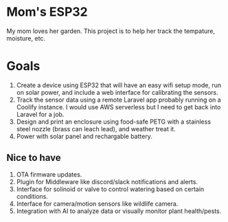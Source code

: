# Mom's ESP32
My mom loves her garden. This project is to help her track the tempature, moisture, etc.

# Goals
1. Create a device using ESP32 that will have an easy wifi setup mode, run on solar power, and include a web interface for calibrating the sensors.
2. Track the sensor data using a remote Laravel app probably running on a Coolify instance. I would use AWS serverless but I need to get back into Laravel for a job.
3. Design and print an enclosure using food-safe PETG with a stainless steel nozzle (brass can leach lead), and weather treat it.
4. Power with solar panel and rechargable battery.

## Nice to have
1. OTA firmware updates.
2. Plugin for Middleware like discord/slack notifications and alerts.
3. Interface for solinoid or valve to control watering based on certain conditions.
4. Interface for camera/motion sensors like wildlife camera.
5. Integration with AI to analyze data or visually monitor plant health/pests.
